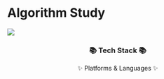 # Algorithm Study

<img src="https://capsule-render.vercel.app/api?type=waving&color=auto&height=200&section=header&text=Algorithm%20Study&fontSize=90" />
<div align="center">
        <h3>📚 Tech Stack 📚</h3>
	      <p>✨ Platforms & Languages ✨</p>


